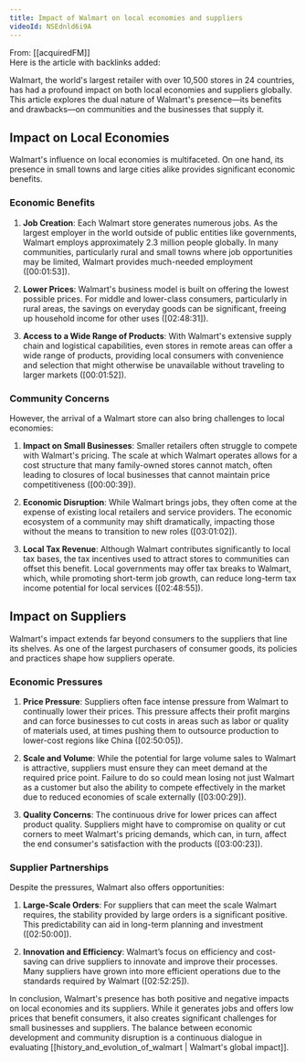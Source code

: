 ```yaml
---
title: Impact of Walmart on local economies and suppliers
videoId: NSEdnld6i9A
---
```


From: [[acquiredFM]] <br/> 
Here is the article with backlinks added:

Walmart, the world's largest retailer with over 10,500 stores in 24 countries, has had a profound impact on both local economies and suppliers globally. This article explores the dual nature of Walmart's presence—its benefits and drawbacks—on communities and the businesses that supply it.

## Impact on Local Economies

Walmart's influence on local economies is multifaceted. On one hand, its presence in small towns and large cities alike provides significant economic benefits.

### Economic Benefits

1. **Job Creation**: Each Walmart store generates numerous jobs. As the largest employer in the world outside of public entities like governments, Walmart employs approximately 2.3 million people globally. In many communities, particularly rural and small towns where job opportunities may be limited, Walmart provides much-needed employment (<a class="yt-timestamp" data-t="00:01:53">[00:01:53]</a>).

2. **Lower Prices**: Walmart's business model is built on offering the lowest possible prices. For middle and lower-class consumers, particularly in rural areas, the savings on everyday goods can be significant, freeing up household income for other uses (<a class="yt-timestamp" data-t="02:48:31">[02:48:31]</a>).

3. **Access to a Wide Range of Products**: With Walmart's extensive supply chain and logistical capabilities, even stores in remote areas can offer a wide range of products, providing local consumers with convenience and selection that might otherwise be unavailable without traveling to larger markets (<a class="yt-timestamp" data-t="00:01:52">[00:01:52]</a>).

### Community Concerns

However, the arrival of a Walmart store can also bring challenges to local economies:

1. **Impact on Small Businesses**: Smaller retailers often struggle to compete with Walmart's pricing. The scale at which Walmart operates allows for a cost structure that many family-owned stores cannot match, often leading to closures of local businesses that cannot maintain price competitiveness (<a class="yt-timestamp" data-t="00:00:39">[00:00:39]</a>).

2. **Economic Disruption**: While Walmart brings jobs, they often come at the expense of existing local retailers and service providers. The economic ecosystem of a community may shift dramatically, impacting those without the means to transition to new roles (<a class="yt-timestamp" data-t="03:01:02">[03:01:02]</a>).

3. **Local Tax Revenue**: Although Walmart contributes significantly to local tax bases, the tax incentives used to attract stores to communities can offset this benefit. Local governments may offer tax breaks to Walmart, which, while promoting short-term job growth, can reduce long-term tax income potential for local services (<a class="yt-timestamp" data-t="02:48:55">[02:48:55]</a>).

## Impact on Suppliers

Walmart's impact extends far beyond consumers to the suppliers that line its shelves. As one of the largest purchasers of consumer goods, its policies and practices shape how suppliers operate.

### Economic Pressures

1. **Price Pressure**: Suppliers often face intense pressure from Walmart to continually lower their prices. This pressure affects their profit margins and can force businesses to cut costs in areas such as labor or quality of materials used, at times pushing them to outsource production to lower-cost regions like China (<a class="yt-timestamp" data-t="02:50:05">[02:50:05]</a>).

2. **Scale and Volume**: While the potential for large volume sales to Walmart is attractive, suppliers must ensure they can meet demand at the required price point. Failure to do so could mean losing not just Walmart as a customer but also the ability to compete effectively in the market due to reduced economies of scale externally (<a class="yt-timestamp" data-t="03:00:29">[03:00:29]</a>).

3. **Quality Concerns**: The continuous drive for lower prices can affect product quality. Suppliers might have to compromise on quality or cut corners to meet Walmart's pricing demands, which can, in turn, affect the end consumer's satisfaction with the products (<a class="yt-timestamp" data-t="03:00:23">[03:00:23]</a>).

### Supplier Partnerships

Despite the pressures, Walmart also offers opportunities:

1. **Large-Scale Orders**: For suppliers that can meet the scale Walmart requires, the stability provided by large orders is a significant positive. This predictability can aid in long-term planning and investment (<a class="yt-timestamp" data-t="02:50:00">[02:50:00]</a>).

2. **Innovation and Efficiency**: Walmart’s focus on efficiency and cost-saving can drive suppliers to innovate and improve their processes. Many suppliers have grown into more efficient operations due to the standards required by Walmart (<a class="yt-timestamp" data-t="02:52:25">[02:52:25]</a>).

In conclusion, Walmart's presence has both positive and negative impacts on local economies and its suppliers. While it generates jobs and offers low prices that benefit consumers, it also creates significant challenges for small businesses and suppliers. The balance between economic development and community disruption is a continuous dialogue in evaluating [[history_and_evolution_of_walmart | Walmart's global impact]].